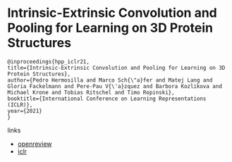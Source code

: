 # Intrinsic-Extrinsic Convolution and Pooling for Learning on 3D Protein Structures

```
@inproceedings{hpp_iclr21,
title={Intrinsic-Extrinsic Convolution and Pooling for Learning on 3D Protein Structures},
author={Pedro Hermosilla and Marco Sch{\"a}fer and Matej Lang and Gloria Fackelmann and Pere-Pau V{\'a}zquez and Barbora Kozlikova and Michael Krone and Tobias Ritschel and Timo Ropinski},
booktitle={International Conference on Learning Representations (ICLR)},
year={2021}
}
```

links
- [openreview](https://openreview.net/forum?id=l0mSUROpwY)
- [iclr](https://iclr.cc/virtual/2021/poster/2878)
